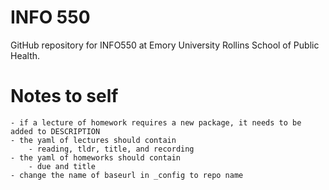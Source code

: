 # INFO 550

GitHub repository for INFO550 at Emory University Rollins School of Public Health.

# Notes to self

	- if a lecture of homework requires a new package, it needs to be
	added to DESCRIPTION
	- the yaml of lectures should contain
		- reading, tldr, title, and recording
	- the yaml of homeworks should contain
		- due and title 
	- change the name of baseurl in _config to repo name
